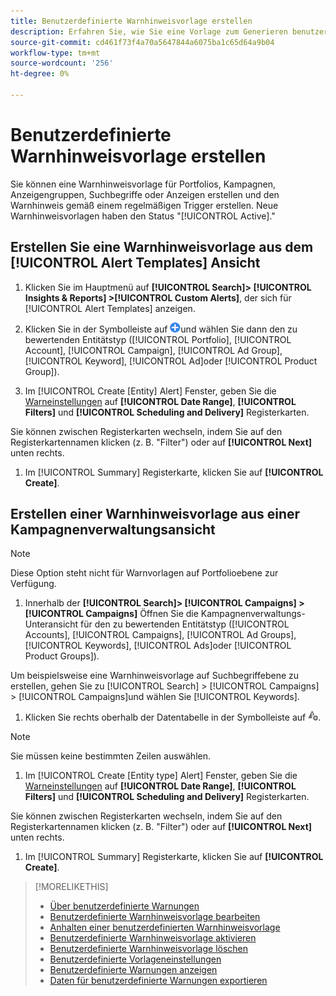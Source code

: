 ```yaml
---
title: Benutzerdefinierte Warnhinweisvorlage erstellen
description: Erfahren Sie, wie Sie eine Vorlage zum Generieren benutzerdefinierter Warnhinweise erstellen.
source-git-commit: cd461f73f4a70a5647844a6075ba1c65d64a9b04
workflow-type: tm+mt
source-wordcount: '256'
ht-degree: 0%

---
```


# Benutzerdefinierte Warnhinweisvorlage erstellen

Sie können eine Warnhinweisvorlage für Portfolios, Kampagnen, Anzeigengruppen, Suchbegriffe oder Anzeigen erstellen und den Warnhinweis gemäß einem regelmäßigen Trigger erstellen. Neue Warnhinweisvorlagen haben den Status &quot;[!UICONTROL Active].&quot;

## Erstellen Sie eine Warnhinweisvorlage aus dem [!UICONTROL Alert Templates] Ansicht

1. Klicken Sie im Hauptmenü auf **[!UICONTROL Search]> [!UICONTROL Insights & Reports] >[!UICONTROL Custom Alerts]**, der sich für [!UICONTROL Alert Templates] anzeigen.

1. Klicken Sie in der Symbolleiste auf ![Erstellen](/help/search-social-commerce/assets/add.png "Erstellen")und wählen Sie dann den zu bewertenden Entitätstyp ([!UICONTROL Portfolio], [!UICONTROL Account], [!UICONTROL Campaign], [!UICONTROL Ad Group], [!UICONTROL Keyword], [!UICONTROL Ad]oder [!UICONTROL Product Group]).

1. Im [!UICONTROL Create \[Entity\] Alert] Fenster, geben Sie die [Warneinstellungen](alert-template-settings.md) auf **[!UICONTROL Date Range]**, **[!UICONTROL Filters]** und **[!UICONTROL Scheduling and Delivery]** Registerkarten.

Sie können zwischen Registerkarten wechseln, indem Sie auf den Registerkartennamen klicken (z. B. &quot;Filter&quot;) oder auf **[!UICONTROL Next]** unten rechts.

1. Im [!UICONTROL Summary] Registerkarte, klicken Sie auf **[!UICONTROL Create]**.

## Erstellen einer Warnhinweisvorlage aus einer Kampagnenverwaltungsansicht

>[!NOTE]
>
>Diese Option steht nicht für Warnvorlagen auf Portfolioebene zur Verfügung.

1. Innerhalb der **[!UICONTROL Search]> [!UICONTROL Campaigns] >[!UICONTROL Campaigns]** Öffnen Sie die Kampagnenverwaltungs-Unteransicht für den zu bewertenden Entitätstyp ([!UICONTROL Accounts], [!UICONTROL Campaigns], [!UICONTROL Ad Groups], [!UICONTROL Keywords], [!UICONTROL Ads]oder [!UICONTROL Product Groups]).

Um beispielsweise eine Warnhinweisvorlage auf Suchbegriffebene zu erstellen, gehen Sie zu [!UICONTROL Search] > [!UICONTROL Campaigns] > [!UICONTROL Campaigns]und wählen Sie [!UICONTROL Keywords].

1. Klicken Sie rechts oberhalb der Datentabelle in der Symbolleiste auf ![Warnhinweis erstellen](/help/search-social-commerce/assets/add-alert.png "Warnhinweis erstellen").

>[!NOTE]
>
>Sie müssen keine bestimmten Zeilen auswählen.

1. Im [!UICONTROL Create \[Entity type\] Alert] Fenster, geben Sie die [Warneinstellungen](alert-template-settings.md) auf **[!UICONTROL Date Range]**, **[!UICONTROL Filters]** und **[!UICONTROL Scheduling and Delivery]** Registerkarten.

Sie können zwischen Registerkarten wechseln, indem Sie auf den Registerkartennamen klicken (z. B. &quot;Filter&quot;) oder auf **[!UICONTROL Next]** unten rechts.

1. Im [!UICONTROL Summary] Registerkarte, klicken Sie auf **[!UICONTROL Create]**.

>[!MORELIKETHIS]
>
>* [Über benutzerdefinierte Warnungen](alert-about.md)
>* [Benutzerdefinierte Warnhinweisvorlage bearbeiten](alert-template-edit.md)
>* [Anhalten einer benutzerdefinierten Warnhinweisvorlage](alert-template-pause.md)
>* [Benutzerdefinierte Warnhinweisvorlage aktivieren](alert-template-activate.md)
>* [Benutzerdefinierte Warnhinweisvorlage löschen](alert-template-delete.md)
>* [Benutzerdefinierte Vorlageneinstellungen](alert-template-settings.md)
>* [Benutzerdefinierte Warnungen anzeigen](alert-view.md)
>* [Daten für benutzerdefinierte Warnungen exportieren](alert-export-data.md)

